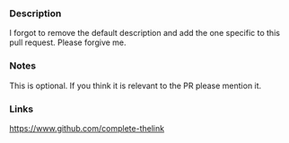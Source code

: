 ### Description

I forgot to remove the default description and add the one specific to this pull request. Please forgive me.


### Notes

This is optional. If you think it is relevant to the PR please mention it.


### Links

https://www.github.com/complete-thelink